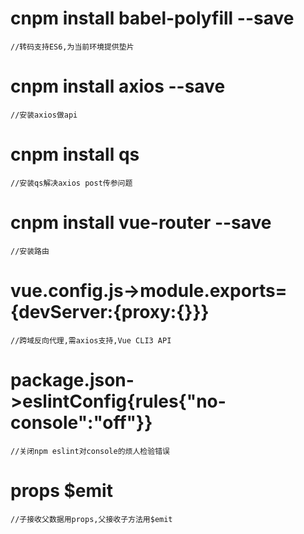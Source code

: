 #   cnpm install babel-polyfill --save
    //转码支持ES6,为当前环境提供垫片


#   cnpm install axios --save
    //安装axios做api


#   cnpm install qs
    //安装qs解决axios post传参问题


#   cnpm install vue-router --save
    //安装路由


#   vue.config.js->module.exports={devServer:{proxy:{}}}
    //跨域反向代理,需axios支持,Vue CLI3 API


#   package.json->eslintConfig{rules{"no-console":"off"}}
    //关闭npm eslint对console的烦人检验错误


#   props $emit
	//子接收父数据用props,父接收子方法用$emit
